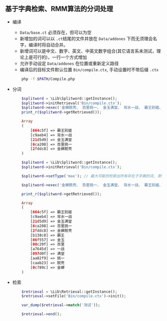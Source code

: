 ## 基于字典检索、RMM算法的分词处理
- 编译
    + `Data/base.ct` 必须存在，但可以为空
    + 新增加的词可以以 `.ct`结尾的文件并放在 `Data/addones` 下而无须理会名字，编译时将自动合并。
    + 新增词可以是中文、数字、英文、中英文数字组合(其它语言系未测试，理论上是可行的)，一行一个方式增加
    + 允许手动设定 `Data/addones` 在位置或重新定义路径
    + 编译后的目标文件默认位置 `Bin/compile.ctx`, 手动设置时不带后缀 `.ctx`

    ```sh
        php -f $PATH/Compile.php
    ```

- 分词

    ```php
        $splitword = \Lib\Splitword::getInstance();
        $splitword->initRetrieval('Bin/compile.ctx');
        $splitword->exec('金蝉脱壳、 百里挑一、 金玉满堂、 背水一战、 霸王别姬、');
        print_r($splitword->getRetrieved());

        Array
        (
            [664c5f] => 霸王别姬
            [c9aeb4] => 背水一战
            [21d5d9] => 金玉满堂
            [6ca208] => 百里挑一
            [2fddc8] => 金蝉脱壳
        )
    ```

    ```php
        $splitword = \Lib\Splitword::getInstance();
        $splitword->initRetrieval('Bin/compile.ctx');

        $splitword->setType('max'); // 最大可能的检索出所有存在于字典的词, 默认： general (小写)

        $splitword->exec('金蝉脱壳、 百里挑一、 金玉满堂、 背水一战、 霸王别姬、');

        print_r($splitword->getRetrieved());

        Array
        (
            [664c5f] => 霸王别姬
            [c9aeb4] => 背水一战
            [21d5d9] => 金玉满堂
            [6ca208] => 百里挑一
            [2fddc8] => 金蝉脱壳
            [b138c8] => 霸王
            [06f557] => 金玉
            [00c20f] => 百里
            [a7645d] => 一战
            [097d0f] => 满堂
            [aa82f9] => 挑一
            [caab23] => 脱壳
            [0c789c] => 金蝉
        )
    ```

- 检索

    ```php
        $retrieval = \Lib\Retrieval::getInstance();
        $retrieval->setFile('Bin/compile.ctx')->init();

        var_dump($retrieval->match('测试'));

        $retrieval->end();
    ```